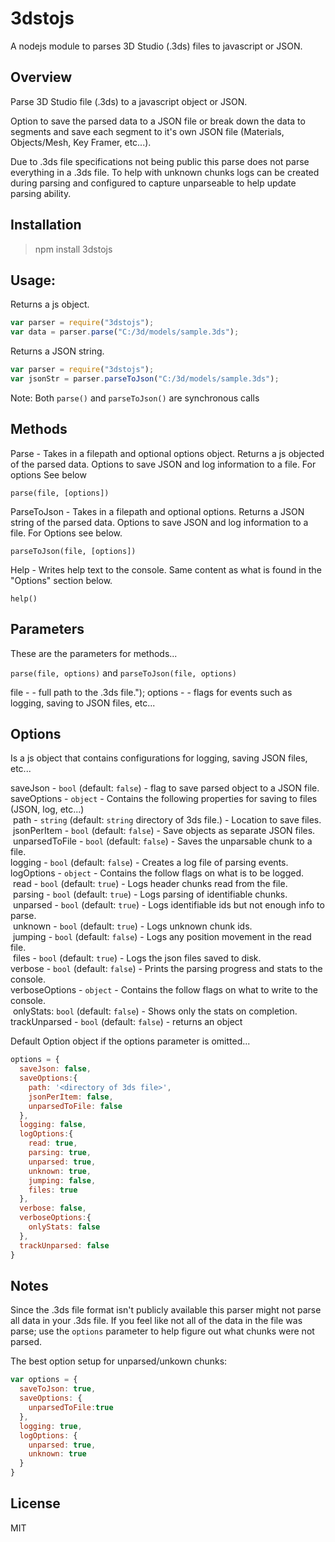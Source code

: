 3dstojs
=======

A nodejs module to parses 3D Studio (.3ds) files to javascript or JSON.

Overview
--------
Parse 3D Studio file (.3ds) to a javascript object or JSON.

Option to save the parsed data to a JSON file or break down the data to segments and save each segment to it's own JSON file (Materials, Objects/Mesh, Key Framer, etc...).

Due to .3ds file specifications not being public this parse does not parse everything in a .3ds file.  To help with unknown chunks logs can be created during parsing and configured to capture unparseable to help update parsing ability.

Installation
------------
> npm install 3dstojs

Usage:
-------
Returns a js object.
```javascript
var parser = require("3dstojs");
var data = parser.parse("C:/3d/models/sample.3ds");
```
Returns a JSON string.
```javascript
var parser = require("3dstojs");
var jsonStr = parser.parseToJson("C:/3d/models/sample.3ds");
```

Note: Both `parse()` and `parseToJson()` are synchronous calls

Methods
-------
Parse - Takes in a filepath and optional options object.  Returns a js objected of the parsed data. Options to save JSON and log information to a file. For options See below

`parse(file, [options])`

ParseToJson - Takes in a filepath and optional options.  Returns a JSON string of the parsed data. Options to save JSON and log information to a file.  For Options see below.

`parseToJson(file, [options])`

Help - Writes help text to the console.  Same content as what is found in the "Options" section below.

`help()`

Parameters
----------
These are the parameters for methods...

`parse(file, options)` and `parseToJson(file, options)`

file - <string> - full path to the .3ds file.");
options - <object> - flags for events such as logging, saving to JSON files, etc...

Options
-------
Is a js object that contains configurations for logging, saving JSON files, etc...

saveJson - `bool` (default: `false`) - flag to save parsed object to a JSON file.<br />
saveOptions - `object` - Contains the following properties for saving to files (JSON, log, etc...)<br />
&nbsp;path - `string` (default: `string` directory of 3ds file.) - Location to save files.<br />
&nbsp;jsonPerItem - `bool` (default: `false`) - Save objects as separate JSON files.<br />
&nbsp;unparsedToFile - `bool` (default: `false`) - Saves the unparsable chunk to a file.<br />
logging - `bool` (default: `false`) - Creates a log file of parsing events.<br />
logOptions - `object` - Contains the follow flags on what is to be logged.<br />
&nbsp;read - `bool` (default: `true`) - Logs header chunks read from the file.<br />
&nbsp;parsing - `bool` (default: `true`) - Logs parsing of identifiable chunks.<br />
&nbsp;unparsed - `bool` (default: `true`) - Logs identifiable ids but not enough info to parse.<br />
&nbsp;unknown - `bool` (default: `true`) - Logs unknown chunk ids.<br />
&nbsp;jumping - `bool` (default: `false`) - Logs any position movement in the read file.<br />
&nbsp;files - `bool` (default: `true`) - Logs the json files saved to disk.<br />
verbose - `bool` (default: `false`) - Prints the parsing progress and stats to the console.<br />
verboseOptions - `object` - Contains the follow flags on what to write to the console.<br />
&nbsp;onlyStats: `bool` (default: `false`) - Shows only the stats on completion.<br />
trackUnparsed - `bool` (default: `false`) - returns an object

Default Option object if the options parameter is omitted...
```javascript
options = {
  saveJson: false,
  saveOptions:{
    path: '<directory of 3ds file>',
    jsonPerItem: false,
    unparsedToFile: false
  },
  logging: false,
  logOptions:{
    read: true,
    parsing: true,
    unparsed: true,
    unknown: true,
    jumping: false,
    files: true
  },
  verbose: false,
  verboseOptions:{
    onlyStats: false
  },
  trackUnparsed: false
}
```

Notes
-----
Since the .3ds file format isn't publicly available this parser might not parse all data in your .3ds file.  If you feel like not all of the data in the file was parse; use the `options` parameter to help figure out what chunks were not parsed.

The best option setup for unparsed/unkown chunks:
```javascript
var options = {
  saveToJson: true,
  saveOptions: {
    unparsedToFile:true
  },
  logging: true,
  logOptions: {
    unparsed: true,
    unknown: true
  }
}
```

License
-------
MIT
